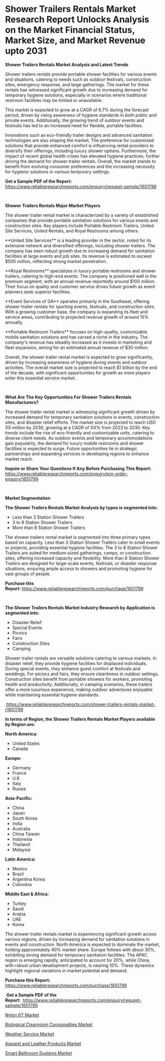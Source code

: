 <p><h1>Shower Trailers Rentals Market Research Report Unlocks Analysis on the Market Financial Status, Market Size, and Market Revenue upto 2031</h1></p><p><strong>Shower Trailers Rentals Market Analysis and Latest Trends</strong></p>
<p><p>Shower trailers rentals provide portable shower facilities for various events and situations, catering to needs such as outdoor festivals, construction sites, emergency response, and large gatherings. The market for these rentals has witnessed significant growth due to increasing demand for temporary hygiene solutions, especially in scenarios where traditional restroom facilities may be limited or unavailable. </p><p>This market is expected to grow at a CAGR of 6.7% during the forecast period, driven by rising awareness of hygiene standards in both public and private events. Additionally, the growing trend of outdoor events and festivals has led to an increased need for flexible, portable facilities. </p><p>Innovations such as eco-friendly trailer designs and advanced sanitation technologies are also shaping the market. The preference for customized solutions that provide enhanced comfort is influencing rental providers to diversify their offerings, including luxury shower options. Furthermore, the impact of recent global health crises has elevated hygiene practices, further driving the demand for shower trailer rentals. Overall, the market stands to benefit from evolving consumer preferences and the increasing necessity for hygienic solutions in various temporary settings.</p></p>
<p><strong>Get a Sample PDF of the Report:&nbsp;</strong> <a href="https://www.reliableresearchreports.com/enquiry/request-sample/1651799?utm_campaign=1333&utm_medium=2&utm_source=Github&utm_content=ia&utm_term=27092024&utm_id=shower-trailers-rentals">https://www.reliableresearchreports.com/enquiry/request-sample/1651799</a></p>
<p>&nbsp;</p>
<p><strong>Shower Trailers Rentals Major Market Players</strong></p>
<p><p>The shower trailer rental market is characterized by a variety of established companies that provide portable sanitation solutions for various events and construction sites. Key players include Portable Restroom Trailers, United Site Services, United Rentals, and Royal Restrooms among others. </p><p>**United Site Services** is a leading provider in the sector, noted for its extensive network and diversified offerings, including shower trailers. The company has seen robust growth due to increasing demand for sanitation facilities at large events and job sites. Its revenue is estimated to exceed $500 million, reflecting strong market penetration.</p><p>**Royal Restrooms** specializes in luxury portable restrooms and shower trailers, catering to high-end events. The company is positioned well in the premium segment, with an annual revenue reportedly around $100 million. Their focus on quality and customer service drives future growth as event planners seek superior facilities.</p><p>**Event Services of GA** operates primarily in the Southeast, offering shower trailer rentals for sporting events, festivals, and construction sites. With a growing customer base, the company is expanding its fleet and service areas, contributing to projected revenue growth of around 15% annually.</p><p>**Portable Restroom Trailers** focuses on high-quality, customizable mobile sanitation solutions and has carved a niche in the industry. The company's revenue has steadily increased as it invests in marketing and fleet expansion, aiming for an estimated annual revenue of $30 million.</p><p>Overall, the shower trailer rental market is expected to grow significantly, driven by increasing awareness of hygiene during events and outdoor activities. The overall market size is projected to reach $1 billion by the end of the decade, with significant opportunities for growth as more players enter this essential service market.</p></p>
<p>&nbsp;</p>
<p><strong>What Are The Key Opportunities For Shower Trailers Rentals Manufacturers?</strong></p>
<p><p>The shower trailer rental market is witnessing significant growth driven by increased demand for temporary sanitation solutions in events, construction sites, and disaster relief efforts. The market size is projected to reach USD XX million by 2030, growing at a CAGR of XX% from 2023 to 2030. Key trends include the rise of eco-friendly and customizable units, catering to diverse client needs. As outdoor events and temporary accommodations gain popularity, the demand for luxury mobile restrooms and shower facilities is expected to surge. Future opportunities lie in strategic partnerships and expanding services in developing regions to enhance market reach.</p></p>
<p><strong>Inquire or Share Your Questions If Any Before Purchasing This Report:</strong> <a href="https://www.reliableresearchreports.com/enquiry/pre-order-enquiry/1651799?utm_campaign=1333&utm_medium=2&utm_source=Github&utm_content=ia&utm_term=27092024&utm_id=shower-trailers-rentals">https://www.reliableresearchreports.com/enquiry/pre-order-enquiry/1651799</a></p>
<p>&nbsp;</p>
<p><strong>Market Segmentation</strong></p>
<p><strong>The Shower Trailers Rentals Market Analysis by types is segmented into:</strong></p>
<p><ul><li>Less than 3 Station Shower Trailers</li><li>3 to 8 Station Shower Trailers</li><li>More than 8 Station Shower Trailers</li></ul></p>
<p><p>The shower trailers rental market is segmented into three primary types based on capacity. Less than 3 Station Shower Trailers cater to small events or projects, providing essential hygiene facilities. The 3 to 8 Station Shower Trailers are suited for medium-sized gatherings, camps, or construction sites, offering increased capacity and flexibility. More than 8 Station Shower Trailers are designed for large-scale events, festivals, or disaster response situations, ensuring ample access to showers and promoting hygiene for vast groups of people.</p></p>
<p><strong>Purchase this Report:&nbsp;</strong><a href="https://www.reliableresearchreports.com/purchase/1651799?utm_campaign=1333&utm_medium=2&utm_source=Github&utm_content=ia&utm_term=27092024&utm_id=shower-trailers-rentals">https://www.reliableresearchreports.com/purchase/1651799</a></p>
<p>&nbsp;</p>
<p><strong>The Shower Trailers Rentals Market Industry Research by Application is segmented into:</strong></p>
<p><ul><li>Disaster Relief</li><li>Special Events</li><li>Picnics</li><li>Fairs</li><li>Construction Sites</li><li>Camping</li></ul></p>
<p><p>Shower trailer rentals are versatile solutions catering to various markets. In disaster relief, they provide hygiene facilities for displaced individuals. During special events, they enhance guest comfort at festivals and weddings. For picnics and fairs, they ensure cleanliness in outdoor settings. Construction sites benefit from portable showers for workers, promoting health and productivity. Additionally, in camping scenarios, these trailers offer a more luxurious experience, making outdoor adventures enjoyable while maintaining essential hygiene standards.</p></p>
<p><a href="https://www.reliableresearchreports.com/shower-trailers-rentals-market-r1651799?utm_campaign=1333&utm_medium=2&utm_source=Github&utm_content=ia&utm_term=27092024&utm_id=shower-trailers-rentals">&nbsp;https://www.reliableresearchreports.com/shower-trailers-rentals-market-r1651799</a></p>
<p><strong>In terms of Region, the Shower Trailers Rentals Market Players available by Region are:</strong></p>
<p>
    <p> <strong> North America: </strong>
        <ul>
            <li>United States</li>
            <li>Canada</li>
        </ul>
        </p> 
    <p> <strong> Europe: </strong>
        <ul>
            <li>Germany</li>
            <li>France</li>
            <li>U.K.</li>
            <li>Italy</li>
            <li>Russia</li>
        </ul>
        </p> 
    <p> <strong> Asia-Pacific: </strong>
        <ul>
            <li>China</li>
            <li>Japan</li>
            <li>South Korea</li>
            <li>India</li>
            <li>Australia</li>
            <li>China Taiwan</li>
            <li>Indonesia</li>
            <li>Thailand</li>
            <li>Malaysia</li>
        </ul>
        </p> 
    <p> <strong> Latin America: </strong>
        <ul>
            <li>Mexico</li>
            <li>Brazil</li>
            <li>Argentina Korea</li>
            <li>Colombia</li>
        </ul>
        </p> 
    <p> <strong> Middle East & Africa: </strong>
        <ul>
            <li>Turkey</li>
            <li>Saudi</li>
            <li>Arabia</li>
            <li>UAE</li>
            <li>Korea</li>
        </ul>
    </p>
    </p>
<p><p>The shower trailer rentals market is experiencing significant growth across various regions, driven by increasing demand for sanitation solutions in events and construction. North America is expected to dominate the market, holding approximately 40% market share. Europe follows with about 30%, exhibiting strong demand for temporary sanitation facilities. The APAC region is emerging rapidly, anticipated to account for 20%, while China, with robust urban development projects, is nearing 10%. These dynamics highlight regional variations in market potential and demand.</p></p>
<p><strong>Purchase this Report: </strong><a href="https://www.reliableresearchreports.com/purchase/1651799?utm_campaign=1333&utm_medium=2&utm_source=Github&utm_content=ia&utm_term=27092024&utm_id=shower-trailers-rentals">https://www.reliableresearchreports.com/purchase/1651799</a></p>
<p>&nbsp;<strong>Get a Sample PDF of the Report:&nbsp;&nbsp;</strong><a href="https://www.reliableresearchreports.com/enquiry/request-sample/1651799?utm_campaign=1333&utm_medium=2&utm_source=Github&utm_content=ia&utm_term=27092024&utm_id=shower-trailers-rentals">https://www.reliableresearchreports.com/enquiry/request-sample/1651799</a></p>
<p><strong></strong></p>
<p><p><a href="https://www.linkedin.com/pulse/nylon-6t-market-global-regional-analysis-2024-2031-adventitia-hlivc?utm_campaign=1333&utm_medium=2&utm_source=Github&utm_content=ia&utm_term=27092024&utm_id=shower-trailers-rentals">Nylon 6T Market</a></p><p><a href="https://github.com/nathandecarvalho/Market-Research-Report-List-5/blob/main/biological-cleanroom-consumables-market.md?utm_campaign=1333&utm_medium=2&utm_source=Github&utm_content=ia&utm_term=27092024&utm_id=shower-trailers-rentals">Biological Cleanroom Consumables Market</a></p><p><a href="https://www.linkedin.com/pulse/weather-service-market-size-share-trends-analysis-report-product-kvhze?utm_campaign=1333&utm_medium=2&utm_source=Github&utm_content=ia&utm_term=27092024&utm_id=shower-trailers-rentals">Weather Service Market</a></p><p><a href="https://issuu.com/reportprime-2/docs/apparel-and-leather-products-market_8ed3a6ef236a74?utm_campaign=1333&utm_medium=2&utm_source=Github&utm_content=ia&utm_term=27092024&utm_id=shower-trailers-rentals">Apparel and Leather Products Market</a></p><p><a href="https://issuu.com/reportprime-2/docs/smart-bathroom-systems-market-size-_130e497cf40c8a?utm_campaign=1333&utm_medium=2&utm_source=Github&utm_content=ia&utm_term=27092024&utm_id=shower-trailers-rentals">Smart Bathroom Systems Market</a></p></p>